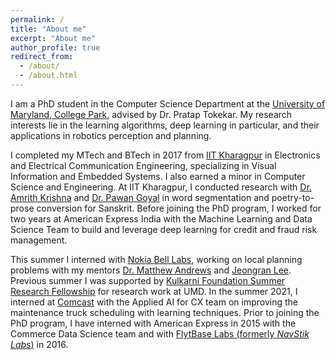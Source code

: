 ```yaml
---
permalink: /
title: "About me"
excerpt: "About me"
author_profile: true
redirect_from: 
  - /about/
  - /about.html
---
```


I am a PhD student in the Computer Science Department at the [University of Maryland, College Park](https://www.cs.umd.edu/), advised by Dr. Pratap Tokekar. My research interests lie in the learning algorithms, deep learning in particular, and their applications in robotics perception and planning. 

I completed my MTech and BTech in 2017 from [IIT Kharagpur](http://www.iitkgp.ac.in/) in Electronics and Electrical Communication Engineering, specializing in Visual Information and Embedded Systems. I also earned a minor in Computer Science and Engineering. At IIT Kharagpur, I conducted research with [Dr. Amrith Krishna](https://krishnamrith12.github.io/) and [Dr. Pawan Goyal](http://cse.iitkgp.ac.in/~pawang/) in word segmentation and poetry-to-prose conversion for Sanskrit. 
Before joining the PhD program, I worked for two years at American Express India with the Machine Learning and Data Science Team to build and leverage deep learning for credit and fraud risk management. 

This summer I interned with [Nokia Bell Labs](https://www.bell-labs.com/), working on local planning problems with my mentors [Dr. Matthew Andrews](https://www.bell-labs.com/about/researcher-profiles/matthewandrews/) and [Jeongran Lee](https://www.bell-labs.com/about/researcher-profiles/jeongranlee/). 
Previous summer I was supported by [Kulkarni Foundation Summer Research Fellowship](https://www.gradschool.umd.edu/funding/student-fellowships-awards/kulkarni-foundation-summer-research-fellowship) for research work at UMD. In the summer 2021, I interned at [Comcast](https://corporate.comcast.com/) with the Applied AI for CX team on improving the maintenance truck scheduling with learning techniques. Prior to joining the PhD program, I have interned with American Express in 2015 with the Commerce Data Science team and with [FlytBase Labs (formerly *NavStik Labs*)](https://flytbase.com/) in 2016. 

